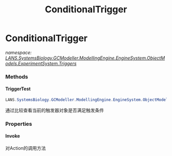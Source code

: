 ﻿---
title: ConditionalTrigger
---

# ConditionalTrigger
_namespace: [LANS.SystemsBiology.GCModeller.ModellingEngine.EngineSystem.ObjectModels.ExperimentSystem.Triggers](N-LANS.SystemsBiology.GCModeller.ModellingEngine.EngineSystem.ObjectModels.ExperimentSystem.Triggers.html)_



### Methods

#### TriggerTest
```csharp
LANS.SystemsBiology.GCModeller.ModellingEngine.EngineSystem.ObjectModels.ExperimentSystem.Triggers.ConditionalTrigger.TriggerTest
```
通过比较查看当前的触发器对象是否满足触发条件



### Properties

#### Invoke
对Action的调用方法

